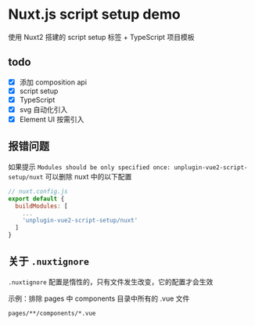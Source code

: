 # Nuxt.js script setup demo

使用 Nuxt2 搭建的 script setup 标签 + TypeScript 项目模板

## todo

- [x] 添加 composition api
- [x] script setup
- [x] TypeScript
- [x] svg 自动化引入
- [x] Element UI 按需引入

## 报错问题

如果提示 `Modules should be only specified once: unplugin-vue2-script-setup/nuxt` 可以删除 nuxt 中的以下配置

```js
// nuxt.config.js
export default {
  buildModules: [
    ...
    'unplugin-vue2-script-setup/nuxt'
  ]
}
```

## 关于 `.nuxtignore`

`.nuxtignore` 配置是惰性的，只有文件发生改变，它的配置才会生效

示例：排除 pages 中 components 目录中所有的 .vue 文件

```sh
pages/**/components/*.vue
```